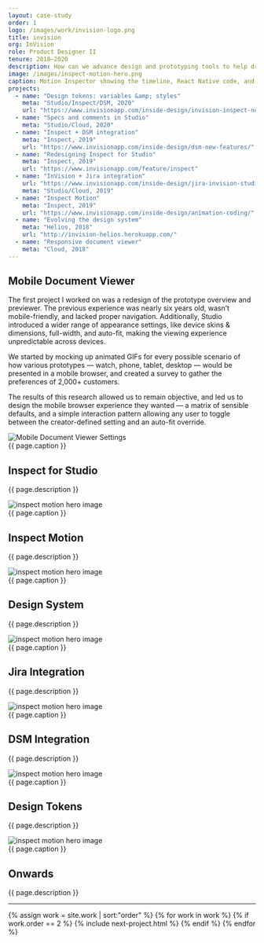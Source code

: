 ```yaml
---
layout: case-study
order: 1
logo: /images/work/invision-logo.png
title: invision
org: InVision
role: Product Designer II
tenure: 2018–2020
description: How can we advance design and prototyping tools to help drive whole-team collaboration for software teams around the world? My work at InVision involved rethinking the entire developer experience, conducting research sessions with the industry’s leading software teams, evolving our design system, and prototyping new products while improving existing features.
image: /images/inspect-motion-hero.png
caption: Motion Inspector showing the timeline, React Native code, and list data.
projects:
  - name: "Design tokens: variables &amp; styles"
    meta: "Studio/Inspect/DSM, 2020"
    url: "https://www.invisionapp.com/inside-design/invision-inspect-new-developer-features/"
  - name: "Specs and comments in Studio"
    meta: "Studio/Cloud, 2020"
  - name: "Inspect + DSM integration"
    meta: "Inspect, 2019"
    url: "https://www.invisionapp.com/inside-design/dsm-new-features/"
  - name: "Redesigning Inspect for Studio"
    meta: "Inspect, 2019"
    url: "https://www.invisionapp.com/feature/inspect"
  - name: "InVision + Jira integration"
    url: "https://www.invisionapp.com/inside-design/jira-invision-studio-2019/"
    meta: "Studio/Cloud, 2019"
  - name: "Inspect Motion"
    meta: "Inspect, 2019"
    url: "https://www.invisionapp.com/inside-design/animation-coding/"
  - name: "Evolving the design system"
    meta: "Helios, 2018"
    url: "http://invision-helios.herokuapp.com/"
  - name: "Responsive document viewer"
    meta: "Cloud, 2018"
---
```


<div class="c-grid__half">
  <h2>Mobile Document Viewer</h2>
  <article class="c-grid__mt c-text-format">
    <p>The first project I worked on was a redesign of the prototype overview and previewer. The previous experience was nearly six years old, wasn’t mobile-friendly, and lacked proper navigation. Additionally, Studio introduced a wider range of appearance settings, like device skins &amp; dimensions, full-width, and auto-fit, making the viewing experience unpredictable across devices.</p>
    <p>We started by mocking up animated GIFs for every possible scenario of how various prototypes — watch, phone, tablet, desktop — would be presented in a mobile browser, and created a survey to gather the preferences of 2,000+ customers.</p>
    <p>The results of this research allowed us to remain objective, and led us to design the mobile browser experience they wanted — a matrix of sensible defaults, and a simple interaction pattern allowing any user to toggle between the creator-defined setting and an auto-fit override.</p>
  </article>
</div>
<img class="c-media" src="../../images/invision/invision-mobile-dv@2x.png" alt="Mobile Document Viewer Settings">
<figcaption>{{ page.caption }}</figcaption>

<div class="c-grid__half">
  <h2>Inspect for Studio</h2>
  <article class="c-grid__mt c-text-format">
    <p>{{ page.description }}</p>
  </article>
</div>
<img src="{{ page.image }}" alt="inspect motion hero image">
<figcaption>{{ page.caption }}</figcaption>

<div class="c-grid__half">
  <h2>Inspect Motion</h2>
  <article class="c-grid__mt c-text-format">
    <p>{{ page.description }}</p>
  </article>
</div>
<img src="{{ page.image }}" alt="inspect motion hero image">
<figcaption>{{ page.caption }}</figcaption>

<div class="c-grid__half">
  <h2>Design System</h2>
  <article class="c-grid__mt c-text-format">
    <p>{{ page.description }}</p>
  </article>
</div>
<img src="{{ page.image }}" alt="inspect motion hero image">
<figcaption>{{ page.caption }}</figcaption>

<div class="c-grid__half">
  <h2>Jira Integration</h2>
  <article class="c-grid__mt c-text-format">
    <p>{{ page.description }}</p>
  </article>
</div>
<img src="{{ page.image }}" alt="inspect motion hero image">
<figcaption>{{ page.caption }}</figcaption>

<div class="c-grid__half">
  <h2>DSM Integration</h2>
  <article class="c-grid__mt c-text-format">
    <p>{{ page.description }}</p>
  </article>
</div>
<img src="{{ page.image }}" alt="inspect motion hero image">
<figcaption>{{ page.caption }}</figcaption>

<div class="c-grid__half">
  <h2>Design Tokens</h2>
  <article class="c-grid__mt c-text-format">
    <p>{{ page.description }}</p>
  </article>
</div>
<img src="{{ page.image }}" alt="inspect motion hero image">
<figcaption>{{ page.caption }}</figcaption>

<div class="c-grid__half">
  <h2>Onwards</h2>
  <article class="c-grid__mt c-text-format">
    <p>{{ page.description }}</p>
  </article>
</div>

<hr>

{% assign work = site.work | sort:"order" %}
{% for work in work %}
{% if work.order == 2 %}
{% include next-project.html %}
{% endif %}
{% endfor %}

